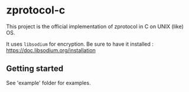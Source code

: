# zprotocol-c

This project is the official implementation of zprotocol in C on UNIX (like) OS.

It uses `libsodium` for encryption. Be sure to have it installed : https://doc.libsodium.org/installation

## Getting started
See 'example' folder for examples.
